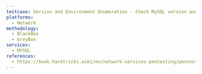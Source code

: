 ```yaml
---
testcase: Version and Environment Enumeration - Check MySQL version and server environment info using
platforms: 
  - Network
methodology: 
  - BlackBox
  - GreyBox
services:
  - MYSQL
references:
  - https://book.hacktricks.wiki/en/network-services-pentesting/pentesting-mysql.html
---
```

